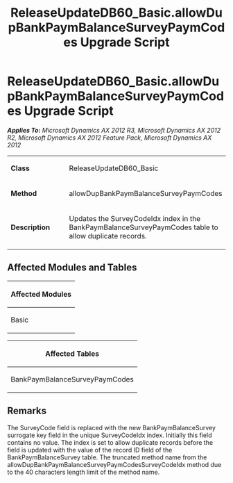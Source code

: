 ﻿---
title: ReleaseUpdateDB60_Basic.allowDupBankPaymBalanceSurveyPaymCodes Upgrade Script
TOCTitle: ReleaseUpdateDB60_Basic.allowDupBankPaymBalanceSurveyPaymCodes Upgrade Script
ms:assetid: 93d72047-f47a-0af2-6307-dbe8f36c4827
ms:mtpsurl: https://msdn.microsoft.com/en-us/library/JJ686127(v=AX.60)
ms:contentKeyID: 49709831
ms.date: 05/18/2015
mtps_version: v=AX.60
---

# ReleaseUpdateDB60\_Basic.allowDupBankPaymBalanceSurveyPaymCodes Upgrade Script 


_**Applies To:** Microsoft Dynamics AX 2012 R3, Microsoft Dynamics AX 2012 R2, Microsoft Dynamics AX 2012 Feature Pack, Microsoft Dynamics AX 2012_

<table>
<colgroup>
<col style="width: 50%" />
<col style="width: 50%" />
</colgroup>
<tbody>
<tr class="odd">
<td><p><strong>Class</strong></p></td>
<td><p>ReleaseUpdateDB60_Basic</p></td>
</tr>
<tr class="even">
<td><p><strong>Method</strong></p></td>
<td><p>allowDupBankPaymBalanceSurveyPaymCodes</p></td>
</tr>
<tr class="odd">
<td><p><strong>Description</strong></p></td>
<td><p>Updates the SurveyCodeIdx index in the BankPaymBalanceSurveyPaymCodes table to allow duplicate records.</p></td>
</tr>
</tbody>
</table>


## Affected Modules and Tables

<table>
<colgroup>
<col style="width: 100%" />
</colgroup>
<thead>
<tr class="header">
<th><p>Affected Modules</p></th>
</tr>
</thead>
<tbody>
<tr class="odd">
<td><p>Basic</p></td>
</tr>
</tbody>
</table>


<table>
<colgroup>
<col style="width: 100%" />
</colgroup>
<thead>
<tr class="header">
<th><p>Affected Tables</p></th>
</tr>
</thead>
<tbody>
<tr class="odd">
<td><p>BankPaymBalanceSurveyPaymCodes</p></td>
</tr>
</tbody>
</table>


## Remarks

The SurveyCode field is replaced with the new BankPaymBalanceSurvey surrogate key field in the unique SurveyCodeIdx index. Initially this field contains no value. The index is set to allow duplicate records before the field is updated with the value of the record ID field of the BankPaymBalanceSurvey table. The truncated method name from the allowDupBankPaymBalanceSurveyPaymCodesSurveyCodeIdx method due to the 40 characters length limit of the method name.

  


